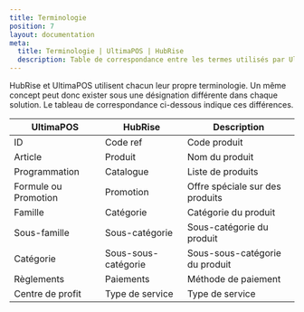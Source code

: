 ```yaml
---
title: Terminologie
position: 7
layout: documentation
meta:
  title: Terminologie | UltimaPOS | HubRise
  description: Table de correspondance entre les termes utilisés par UltimaPOS et ceux utilisés par HubRise.
---
```


HubRise et UltimaPOS utilisent chacun leur propre terminologie. Un même concept peut donc exister sous une désignation différente dans chaque solution. Le tableau de correspondance ci-dessous indique ces différences.

| UltimaPOS            | HubRise             | Description                     |
|----------------------|---------------------|---------------------------------|
| ID                   | Code ref            | Code produit                    |
| Article              | Produit             | Nom du produit                  |
| Programmation        | Catalogue           | Liste de produits               |
| Formule ou Promotion | Promotion           | Offre spéciale sur des produits |
| Famille              | Catégorie           | Catégorie du produit            |
| Sous-famille         | Sous-catégorie      | Sous-catégorie du produit       |
| Catégorie            | Sous-sous-catégorie | Sous-sous-catégorie du produit  |
| Règlements           | Paiements           | Méthode de paiement             |
| Centre de profit     | Type de service     | Type de service                 |


